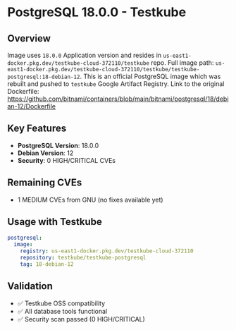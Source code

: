 # PostgreSQL 18.0.0 - Testkube

## Overview
Image uses `18.0.0` Application version and resides in `us-east1-docker.pkg.dev/testkube-cloud-372110/testkube` repo. Full image path: `us-east1-docker.pkg.dev/testkube-cloud-372110/testkube/testkube-postgresql:18-debian-12`.
This is an official PostgreSQL image which was rebuilt and pushed to `testkube` Google Artifact Registry. Link to the original Dockerfile: https://github.com/bitnami/containers/blob/main/bitnami/postgresql/18/debian-12/Dockerfile

## Key Features
- **PostgreSQL Version**: 18.0.0
- **Debian Version**: 12
- **Security**: 0 HIGH/CRITICAL CVEs

## Remaining CVEs
- 1 MEDIUM CVEs from GNU (no fixes available yet)

## Usage with Testkube
```yaml
postgresql:
  image:
    registry: us-east1-docker.pkg.dev/testkube-cloud-372110
    repository: testkube/testkube-postgresql
    tag: 18-debian-12
```

## Validation
- ✅ Testkube OSS compatibility
- ✅ All database tools functional
- ✅ Security scan passed (0 HIGH/CRITICAL)

